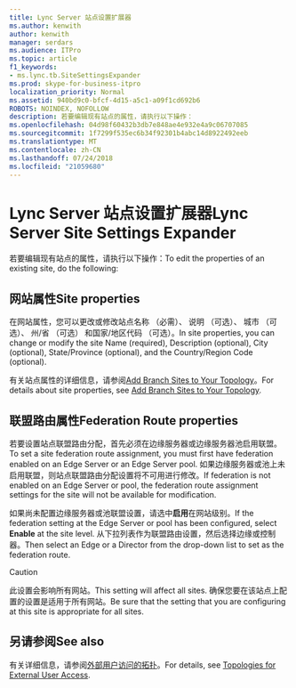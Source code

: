 ```yaml
---
title: Lync Server 站点设置扩展器
ms.author: kenwith
author: kenwith
manager: serdars
ms.audience: ITPro
ms.topic: article
f1_keywords:
- ms.lync.tb.SiteSettingsExpander
ms.prod: skype-for-business-itpro
localization_priority: Normal
ms.assetid: 940bd9c0-bfcf-4d15-a5c1-a09f1cd692b6
ROBOTS: NOINDEX, NOFOLLOW
description: 若要编辑现有站点的属性，请执行以下操作：
ms.openlocfilehash: 04d98f60432b3db7e848ae4e932e4a9c06707085
ms.sourcegitcommit: 1f7299f535ec6b34f92301b4abc14d8922492eeb
ms.translationtype: MT
ms.contentlocale: zh-CN
ms.lasthandoff: 07/24/2018
ms.locfileid: "21059680"
---
```

# <a name="lync-server-site-settings-expander"></a><span data-ttu-id="897a1-103">Lync Server 站点设置扩展器</span><span class="sxs-lookup"><span data-stu-id="897a1-103">Lync Server Site Settings Expander</span></span>
 
<span data-ttu-id="897a1-104">若要编辑现有站点的属性，请执行以下操作：</span><span class="sxs-lookup"><span data-stu-id="897a1-104">To edit the properties of an existing site, do the following:</span></span>
  


## <a name="site-properties"></a><span data-ttu-id="897a1-105">网站属性</span><span class="sxs-lookup"><span data-stu-id="897a1-105">Site properties</span></span>

<span data-ttu-id="897a1-106">在网站属性，您可以更改或修改站点名称 （必需）、 说明 （可选）、 城市 （可选）、 州/省 （可选） 和国家/地区代码 （可选）。</span><span class="sxs-lookup"><span data-stu-id="897a1-106">In site properties, you can change or modify the site Name (required), Description (optional), City (optional), State/Province (optional), and the Country/Region Code (optional).</span></span>
  
<span data-ttu-id="897a1-107">有关站点属性的详细信息，请参阅[Add Branch Sites to Your Topology](http://technet.microsoft.com/library/b9c35fb0-0081-4aeb-8f95-ac2fcc6c3335.aspx)。</span><span class="sxs-lookup"><span data-stu-id="897a1-107">For details about site properties, see [Add Branch Sites to Your Topology](http://technet.microsoft.com/library/b9c35fb0-0081-4aeb-8f95-ac2fcc6c3335.aspx).</span></span>
  
## <a name="federation-route-properties"></a><span data-ttu-id="897a1-108">联盟路由属性</span><span class="sxs-lookup"><span data-stu-id="897a1-108">Federation Route properties</span></span>

<span data-ttu-id="897a1-109">若要设置站点联盟路由分配，首先必须在边缘服务器或边缘服务器池启用联盟。</span><span class="sxs-lookup"><span data-stu-id="897a1-109">To set a site federation route assignment, you must first have federation enabled on an Edge Server or an Edge Server pool.</span></span> <span data-ttu-id="897a1-110">如果边缘服务器或池上未启用联盟，则站点联盟路由分配设置将不可用进行修改。</span><span class="sxs-lookup"><span data-stu-id="897a1-110">If federation is not enabled on an Edge Server or pool, the federation route assignment settings for the site will not be available for modification.</span></span>
  
<span data-ttu-id="897a1-111">如果尚未配置边缘服务器或池联盟设置，请选中**启用**在网站级别。</span><span class="sxs-lookup"><span data-stu-id="897a1-111">If the federation setting at the Edge Server or pool has been configured, select **Enable** at the site level.</span></span> <span data-ttu-id="897a1-112">从下拉列表作为联盟路由设置，然后选择边缘或控制器。</span><span class="sxs-lookup"><span data-stu-id="897a1-112">Then select an Edge or a Director from the drop-down list to set as the federation route.</span></span>
  
> [!CAUTION]
> <span data-ttu-id="897a1-113">此设置会影响所有网站。</span><span class="sxs-lookup"><span data-stu-id="897a1-113">This setting will affect all sites.</span></span> <span data-ttu-id="897a1-114">确保您要在该站点上配置的设置是适用于所有网站。</span><span class="sxs-lookup"><span data-stu-id="897a1-114">Be sure that the setting that you are configuring at this site is appropriate for all sites.</span></span> 
  
## <a name="see-also"></a><span data-ttu-id="897a1-115">另请参阅</span><span class="sxs-lookup"><span data-stu-id="897a1-115">See also</span></span>

<span data-ttu-id="897a1-116">有关详细信息，请参阅[外部用户访问的拓扑](http://technet.microsoft.com/library/25697446-b045-4d12-9b1c-47f694b4f224.aspx)。</span><span class="sxs-lookup"><span data-stu-id="897a1-116">For details, see [Topologies for External User Access](http://technet.microsoft.com/library/25697446-b045-4d12-9b1c-47f694b4f224.aspx).</span></span>
  

